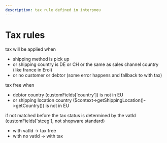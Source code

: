 ```yaml
---
description: tax rule defined in interpneu
---
```


# Tax rules

tax will be applied when

* shipping method is pick up
* or shipping country is DE or CH or the same as sales channel country (like france in Erol)
* or no customer or debtor (some error happens and fallback to with tax)

tax free when

* debtor country (customFields\['country']) is not in EU
* or shipping location country ($context->getShippingLocation()->getCountry()) is not in EU

if not matched before the tax status is determined by the vatId (customFields\['stceg'], not shopware standard)

* with vatId -> tax free
* with no vatId -> with tax
